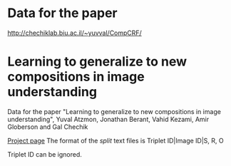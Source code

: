 # Data for the paper
http://chechiklab.biu.ac.il/~yuvval/CompCRF/
# Learning to generalize to new compositions in image understanding
Data for the paper "Learning to generalize to new compositions in image understanding", Yuval Atzmon, Jonathan Berant, Vahid Kezami, Amir Globerson and Gal Chechik

[Project page](http://chechiklab.biu.ac.il/~yuvval/CompCRF/)
The format of the *split* text files is
Triplet ID|Image ID|S, R, O

Triplet ID can be ignored.


